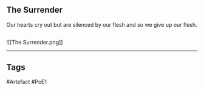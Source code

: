 ## The Surrender
Our hearts cry out
but are silenced by our flesh
and so we give up our flesh.
##
![[The Surrender.png]]

---
## Tags
#Artefact
#PoE1